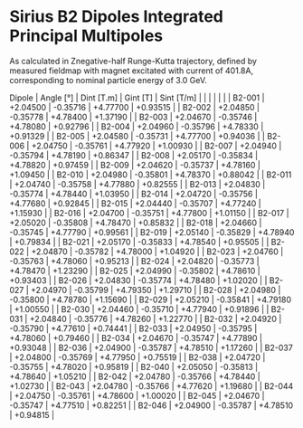 Sirius B2 Dipoles Integrated Principal Multipoles
=================================================

As calculated in Znegative-half Runge-Kutta trajectory,
defined by measured fieldmap with magnet excitated with current of 401.8A,
corresponding to nominal particle energy of 3.0 GeV.

  Dipole   |  Angle [°]   |  Dint [T.m]  |   Gint [T]   |  Sint [T/m]  |
           |              |              |              |              |
|  B2-001  |   +2.04500   |   -0.35716   |   +4.77700   |   +0.93515   |
|  B2-002  |   +2.04850   |   -0.35778   |   +4.78400   |   +1.37190   |
|  B2-003  |   +2.04670   |   -0.35746   |   +4.78080   |   +0.92796   |
|  B2-004  |   +2.04960   |   -0.35796   |   +4.78330   |   +0.91329   |
|  B2-005  |   +2.04580   |   -0.35731   |   +4.77700   |   +0.94036   |
|  B2-006  |   +2.04750   |   -0.35761   |   +4.77920   |   +1.00930   |
|  B2-007  |   +2.04940   |   -0.35794   |   +4.78190   |   +0.86347   |
|  B2-008  |   +2.05170   |   -0.35834   |   +4.78820   |   +0.97459   |
|  B2-009  |   +2.04620   |   -0.35737   |   +4.78160   |   +1.09450   |
|  B2-010  |   +2.04980   |   -0.35801   |   +4.78370   |   +0.88042   |
|  B2-011  |   +2.04740   |   -0.35758   |   +4.77880   |   +0.82555   |
|  B2-013  |   +2.04830   |   -0.35774   |   +4.78440   |   +1.03950   |
|  B2-014  |   +2.04720   |   -0.35756   |   +4.77680   |   +0.92845   |
|  B2-015  |   +2.04440   |   -0.35707   |   +4.77240   |   +1.15930   |
|  B2-016  |   +2.04700   |   -0.35751   |   +4.77800   |   +1.01150   |
|  B2-017  |   +2.05020   |   -0.35808   |   +4.78470   |   +0.85832   |
|  B2-018  |   +2.04660   |   -0.35745   |   +4.77790   |   +0.99561   |
|  B2-019  |   +2.05140   |   -0.35829   |   +4.78940   |   +0.79834   |
|  B2-021  |   +2.05170   |   -0.35833   |   +4.78540   |   +0.95505   |
|  B2-022  |   +2.04870   |   -0.35782   |   +4.78000   |   +1.04920   |
|  B2-023  |   +2.04760   |   -0.35763   |   +4.78060   |   +0.95213   |
|  B2-024  |   +2.04820   |   -0.35773   |   +4.78470   |   +1.23290   |
|  B2-025  |   +2.04990   |   -0.35802   |   +4.78610   |   +0.93403   |
|  B2-026  |   +2.04830   |   -0.35774   |   +4.78480   |   +1.02020   |
|  B2-027  |   +2.04970   |   -0.35799   |   +4.79350   |   +1.29710   |
|  B2-028  |   +2.04980   |   -0.35800   |   +4.78780   |   +1.15690   |
|  B2-029  |   +2.05210   |   -0.35841   |   +4.79180   |   +1.00550   |
|  B2-030  |   +2.04460   |   -0.35710   |   +4.77940   |   +0.91896   |
|  B2-031  |   +2.04840   |   -0.35776   |   +4.78260   |   +1.22770   |
|  B2-032  |   +2.04920   |   -0.35790   |   +4.77610   |   +0.74441   |
|  B2-033  |   +2.04950   |   -0.35795   |   +4.78060   |   +0.79460   |
|  B2-034  |   +2.04670   |   -0.35747   |   +4.77890   |   +0.93048   |
|  B2-036  |   +2.04900   |   -0.35787   |   +4.78510   |   +1.17260   |
|  B2-037  |   +2.04800   |   -0.35769   |   +4.77950   |   +0.75519   |
|  B2-038  |   +2.04720   |   -0.35755   |   +4.78020   |   +0.95819   |
|  B2-040  |   +2.05050   |   -0.35813   |   +4.78640   |   +1.05210   |
|  B2-042  |   +2.04780   |   -0.35766   |   +4.78440   |   +1.02730   |
|  B2-043  |   +2.04780   |   -0.35766   |   +4.77620   |   +1.19680   |
|  B2-044  |   +2.04750   |   -0.35761   |   +4.78600   |   +1.00020   |
|  B2-045  |   +2.04670   |   -0.35747   |   +4.77510   |   +0.82251   |
|  B2-046  |   +2.04900   |   -0.35787   |   +4.78510   |   +0.94815   |
